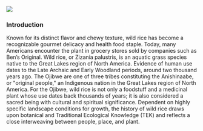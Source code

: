 <a href="https://juncture-digital.org"><img src="https://juncture-digital.github.io/juncture/static/images/ve-button.png"></a>

<param ve-config
       title="Wild Rice: Connecting People to Place"
       source-image="https://commons.wikimedia.org/wiki/File:Wild_rice_in_McGregor,_Minnesota.jpg"
       banner="https://commons.wikimedia.org/wiki/File:Wild_rice_in_McGregor,_Minnesota.jpg"
       height=100
       author="Flora Klein"
       layout="vertical">
	   
### Introduction

Known for its distinct flavor and chewy texture, wild rice has become a recognizable gourmet delicacy and health food staple. Today, many Americans encounter the plant in grocery stores sold by companies such as Ben’s Original. Wild rice, or Zizania palustris, is an aquatic grass species native to the Great Lakes region of North America. Evidence of human use dates to the Late Archaic and Early Woodland periods, around two thousand years ago. The Ojibwe are one of three tribes constituting the Anishinaabe, or "original people," an Indigenous nation in the Great Lakes region of North America. For the Ojibwe, wild rice is not only a foodstuff and a medicinal plant whose use dates back thousands of years; it is also considered a sacred being with cultural and spiritual significance. Dependent on highly specific landscape conditions for growth, the history of wild rice draws upon botanical and Traditional Ecological Knowledge (TEK) and reflects a close interweaving between people, place, and plant.

<param ve-image
src="wc:Wild_rice_in_McGregor,_Minnesota.jpg"
caption="Wild rice flowers in McGregor, Minnesota."
fit="contain">

